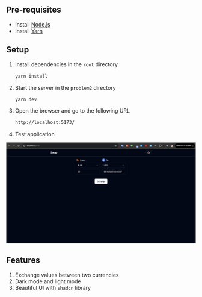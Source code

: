 ## Pre-requisites
- Install [Node.js](https://nodejs.org/en/download/)
- Install [Yarn](https://yarnpkg.com/getting-started/install)

## Setup
1. Install dependencies in the `root` directory
    ```bash
    yarn install
    ```
2. Start the server in the `problem2` directory
    ```bash
    yarn dev
    ```
3. Open the browser and go to the following URL
    ```bash
    http://localhost:5173/
    ```
4. Test application

![Image](./doc/1.png)

## Features
1. Exchange values between two currencies
2. Dark mode and light mode
3. Beautiful UI with `shadcn` library
